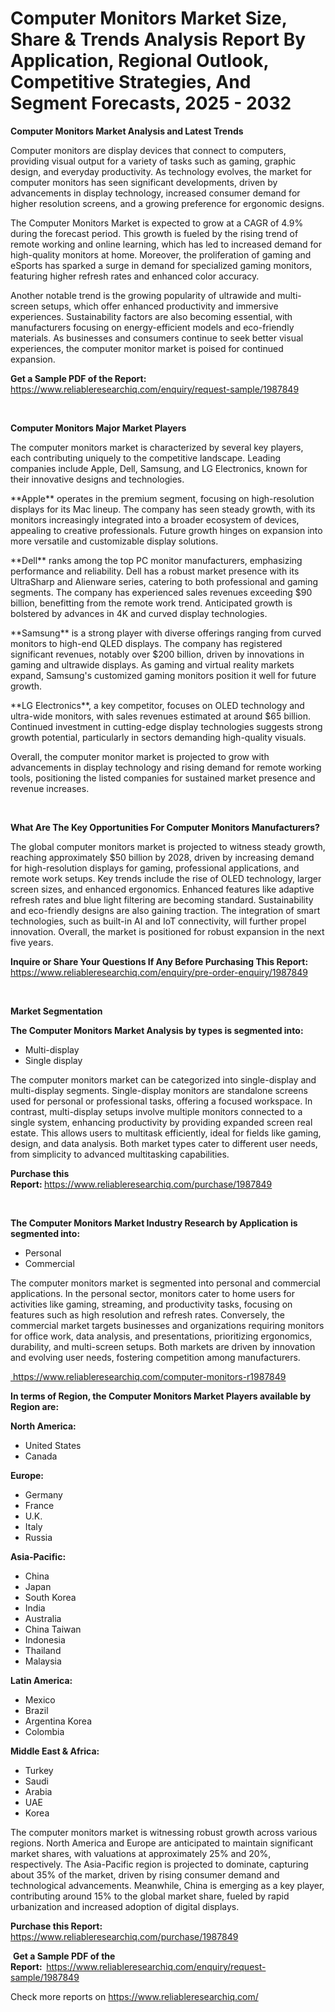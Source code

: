 <p><h1>Computer Monitors Market Size, Share & Trends Analysis Report By Application, Regional Outlook, Competitive Strategies, And Segment Forecasts, 2025 - 2032</h1></p><p><strong>Computer Monitors Market Analysis and Latest Trends</strong></p>
<p><p>Computer monitors are display devices that connect to computers, providing visual output for a variety of tasks such as gaming, graphic design, and everyday productivity. As technology evolves, the market for computer monitors has seen significant developments, driven by advancements in display technology, increased consumer demand for higher resolution screens, and a growing preference for ergonomic designs.</p><p>The Computer Monitors Market is expected to grow at a CAGR of 4.9% during the forecast period. This growth is fueled by the rising trend of remote working and online learning, which has led to increased demand for high-quality monitors at home. Moreover, the proliferation of gaming and eSports has sparked a surge in demand for specialized gaming monitors, featuring higher refresh rates and enhanced color accuracy.</p><p>Another notable trend is the growing popularity of ultrawide and multi-screen setups, which offer enhanced productivity and immersive experiences. Sustainability factors are also becoming essential, with manufacturers focusing on energy-efficient models and eco-friendly materials. As businesses and consumers continue to seek better visual experiences, the computer monitor market is poised for continued expansion.</p></p>
<p><strong>Get a Sample PDF of the Report:&nbsp;</strong> <a href="https://www.reliableresearchiq.com/enquiry/request-sample/1987849?utm_campaign=2469&utm_medium=2&utm_source=Github&utm_content=ia&utm_term=06042025&utm_id=computer-monitors">https://www.reliableresearchiq.com/enquiry/request-sample/1987849</a></p>
<p>&nbsp;</p>
<p><strong>Computer Monitors Major Market Players</strong></p>
<p><p>The computer monitors market is characterized by several key players, each contributing uniquely to the competitive landscape. Leading companies include Apple, Dell, Samsung, and LG Electronics, known for their innovative designs and technologies. </p><p>**Apple** operates in the premium segment, focusing on high-resolution displays for its Mac lineup. The company has seen steady growth, with its monitors increasingly integrated into a broader ecosystem of devices, appealing to creative professionals. Future growth hinges on expansion into more versatile and customizable display solutions.</p><p>**Dell** ranks among the top PC monitor manufacturers, emphasizing performance and reliability. Dell has a robust market presence with its UltraSharp and Alienware series, catering to both professional and gaming segments. The company has experienced sales revenues exceeding $90 billion, benefitting from the remote work trend. Anticipated growth is bolstered by advances in 4K and curved display technologies.</p><p>**Samsung** is a strong player with diverse offerings ranging from curved monitors to high-end QLED displays. The company has registered significant revenues, notably over $200 billion, driven by innovations in gaming and ultrawide displays. As gaming and virtual reality markets expand, Samsung's customized gaming monitors position it well for future growth.</p><p>**LG Electronics**, a key competitor, focuses on OLED technology and ultra-wide monitors, with sales revenues estimated at around $65 billion. Continued investment in cutting-edge display technologies suggests strong growth potential, particularly in sectors demanding high-quality visuals.</p><p>Overall, the computer monitor market is projected to grow with advancements in display technology and rising demand for remote working tools, positioning the listed companies for sustained market presence and revenue increases.</p></p>
<p>&nbsp;</p>
<p><strong>What Are The Key Opportunities For Computer Monitors Manufacturers?</strong></p>
<p><p>The global computer monitors market is projected to witness steady growth, reaching approximately $50 billion by 2028, driven by increasing demand for high-resolution displays for gaming, professional applications, and remote work setups. Key trends include the rise of OLED technology, larger screen sizes, and enhanced ergonomics. Enhanced features like adaptive refresh rates and blue light filtering are becoming standard. Sustainability and eco-friendly designs are also gaining traction. The integration of smart technologies, such as built-in AI and IoT connectivity, will further propel innovation. Overall, the market is positioned for robust expansion in the next five years.</p></p>
<p><strong>Inquire or Share Your Questions If Any Before Purchasing This Report:</strong> <a href="https://www.reliableresearchiq.com/enquiry/pre-order-enquiry/1987849?utm_campaign=2469&utm_medium=2&utm_source=Github&utm_content=ia&utm_term=06042025&utm_id=computer-monitors">https://www.reliableresearchiq.com/enquiry/pre-order-enquiry/1987849</a></p>
<p>&nbsp;</p>
<p><strong>Market Segmentation</strong></p>
<p><strong>The Computer Monitors Market Analysis by types is segmented into:</strong></p>
<p><ul><li>Multi-display</li><li>Single display</li></ul></p>
<p><p>The computer monitors market can be categorized into single-display and multi-display segments. Single-display monitors are standalone screens used for personal or professional tasks, offering a focused workspace. In contrast, multi-display setups involve multiple monitors connected to a single system, enhancing productivity by providing expanded screen real estate. This allows users to multitask efficiently, ideal for fields like gaming, design, and data analysis. Both market types cater to different user needs, from simplicity to advanced multitasking capabilities.</p></p>
<p><strong>Purchase this Report:&nbsp;</strong><a href="https://www.reliableresearchiq.com/purchase/1987849?utm_campaign=2469&utm_medium=2&utm_source=Github&utm_content=ia&utm_term=06042025&utm_id=computer-monitors">https://www.reliableresearchiq.com/purchase/1987849</a></p>
<p>&nbsp;</p>
<p><strong>The Computer Monitors Market Industry Research by Application is segmented into:</strong></p>
<p><ul><li>Personal</li><li>Commercial</li></ul></p>
<p><p>The computer monitors market is segmented into personal and commercial applications. In the personal sector, monitors cater to home users for activities like gaming, streaming, and productivity tasks, focusing on features such as high resolution and refresh rates. Conversely, the commercial market targets businesses and organizations requiring monitors for office work, data analysis, and presentations, prioritizing ergonomics, durability, and multi-screen setups. Both markets are driven by innovation and evolving user needs, fostering competition among manufacturers.</p></p>
<p><a href="https://www.reliableresearchiq.com/computer-monitors-r1987849?utm_campaign=2469&utm_medium=2&utm_source=Github&utm_content=ia&utm_term=06042025&utm_id=computer-monitors">&nbsp;https://www.reliableresearchiq.com/computer-monitors-r1987849</a></p>
<p><strong>In terms of Region, the Computer Monitors Market Players available by Region are:</strong></p>
<p>
    <p> <strong> North America: </strong>
        <ul>
            <li>United States</li>
            <li>Canada</li>
        </ul>
        </p> 
    <p> <strong> Europe: </strong>
        <ul>
            <li>Germany</li>
            <li>France</li>
            <li>U.K.</li>
            <li>Italy</li>
            <li>Russia</li>
        </ul>
        </p> 
    <p> <strong> Asia-Pacific: </strong>
        <ul>
            <li>China</li>
            <li>Japan</li>
            <li>South Korea</li>
            <li>India</li>
            <li>Australia</li>
            <li>China Taiwan</li>
            <li>Indonesia</li>
            <li>Thailand</li>
            <li>Malaysia</li>
        </ul>
        </p> 
    <p> <strong> Latin America: </strong>
        <ul>
            <li>Mexico</li>
            <li>Brazil</li>
            <li>Argentina Korea</li>
            <li>Colombia</li>
        </ul>
        </p> 
    <p> <strong> Middle East & Africa: </strong>
        <ul>
            <li>Turkey</li>
            <li>Saudi</li>
            <li>Arabia</li>
            <li>UAE</li>
            <li>Korea</li>
        </ul>
    </p>
    </p>
<p><p>The computer monitors market is witnessing robust growth across various regions. North America and Europe are anticipated to maintain significant market shares, with valuations at approximately 25% and 20%, respectively. The Asia-Pacific region is projected to dominate, capturing about 35% of the market, driven by rising consumer demand and technological advancements. Meanwhile, China is emerging as a key player, contributing around 15% to the global market share, fueled by rapid urbanization and increased adoption of digital displays.</p></p>
<p><strong>Purchase this Report: </strong><a href="https://www.reliableresearchiq.com/purchase/1987849?utm_campaign=2469&utm_medium=2&utm_source=Github&utm_content=ia&utm_term=06042025&utm_id=computer-monitors">https://www.reliableresearchiq.com/purchase/1987849</a></p>
<p>&nbsp;<strong>Get a Sample PDF of the Report:&nbsp;&nbsp;</strong><a href="https://www.reliableresearchiq.com/enquiry/request-sample/1987849?utm_campaign=2469&utm_medium=2&utm_source=Github&utm_content=ia&utm_term=06042025&utm_id=computer-monitors">https://www.reliableresearchiq.com/enquiry/request-sample/1987849</a></p>
<p><strong></strong></p>
<p>Check more reports on <a href="https://www.reliableresearchiq.com/?utm_campaign=2469&utm_medium=2&utm_source=Github&utm_content=ia&utm_term=06042025&utm_id=computer-monitors">https://www.reliableresearchiq.com/</a></p>